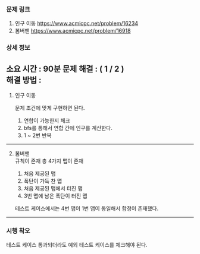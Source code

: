 ### 문제 링크

1. 인구 이동
   https://www.acmicpc.net/problem/16234
2. 봄버맨
   https://www.acmicpc.net/problem/16918


### 상세 정보
소요 시간 :  90분
문제 해결 : ( 1 / 2 )    
해결 방법 :
-------

1. 인구 이동

   문제 조건에 맞게 구현하면 된다.
   1. 연합이 가능한지 체크
   2. bfs를 통해서 연합 간에 인구를 계산한다.
   3. 1 ~ 2번 반복

-------

2. 봄버맨  
   규칙이 존재 총 4가지 맵이 존재
    
   1) 처음 제공된 맵
   2) 폭탄이 가득 찬 맵
   3) 처음 제공된 맵에서 터진 맵
   4) 3번 맵에 남은 폭탄이 터진 맵

   테스트 케이스에서는 4번 맵이 1번 맵이 동일해서 함정이 존재했다.


-------

### 시행 착오

테스트 케이스 통과되더라도 예외 테스트 케이스를 체크해야 된다.
